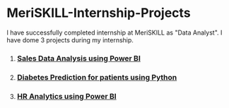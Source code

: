 # MeriSKILL-Internship-Projects
I have successfully completed internship at MeriSKILL as "Data Analyst". I have dome 3 projects during my internship.
1. ### [Sales Data Analysis using Power BI](https://github.com/PuranjoyPatra/MeriSKILL-Internship-Projects/tree/master/Sales_Data_Analysis)
2. ### [Diabetes Prediction for patients using Python](https://github.com/PuranjoyPatra/MeriSKILL-Internship-Projects/tree/master/Diabetes_Prediction)
3. ### [HR Analytics using Power BI](https://github.com/PuranjoyPatra/MeriSKILL-Internship-Projects/tree/master/HR_Analytics)
